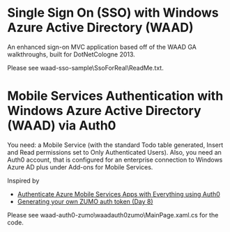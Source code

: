 Single Sign On (SSO) with Windows Azure Active Directory (WAAD)
======================

An enhanced sign-on MVC application based off of the WAAD GA walkthroughs, built for DotNetCologne 2013.

Please see waad-sso-sample\SsoForReal\ReadMe.txt.

Mobile Services Authentication with Windows Azure Active Directory (WAAD) via Auth0
======================

You need: a Mobile Service (with the standard Todo table generated, Insert and Read permissions set 
to Only Authenticated Users). Also, you need an Auth0 account, that is configured for an enterprise 
connection to Windows Azure AD plus under Add-ons for Mobile Services.

Inspired by

* [Authenticate Azure Mobile Services Apps with Everything using Auth0](http://blog.auth0.com/2013/03/17/Authenticate-Azure-Mobile-Services-apps-with-Everything-using-Auth0/) 
* [Generating your own ZUMO auth token (Day 8)](http://www.thejoyofcode.com/Generating_your_own_ZUMO_auth_token_Day_8_.aspx)

Please see waad-auth0-zumo\waadauth0zumo\MainPage.xaml.cs for the code.
